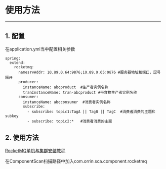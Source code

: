 # 使用方法
- - -
## 1. 配置
在application.yml当中配置相关参数
```
spring:
  extend:
    rocketmq:
      namesrvAddr: 10.89.0.64:9876;10.89.0.65:9876 #服务器地址和端口，逗号隔开
      producer:
        instanceName: abcproduct  #生产者实例名称
        tranInstanceName: tran-abcproduct #带食物生产者实例名称
      consumer:
        instanceName: abcconsumer  #消费者实例名称
        subscribe:
          - subscribe: topic1:TagA || TagB || TagC  #消费者消费的主题和subkey
          - subscribe: topic2:*   #消费者消费的主题
```

## 2. 使用方法

[RocketMQ单机与集群安装教程](http://blog.csdn.net/jayjjb/article/details/69948357)

在ComponentScan扫描路径中加入com.orrin.sca.component.rocketmq
